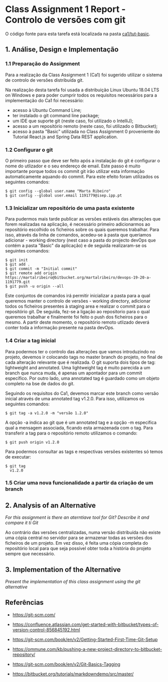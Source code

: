 # Class Assignment 1 Report - Controlo de versões com git

O código fonte para esta tarefa está localizada na pasta [ca1/tut-basic](https://bitbucket.org/martalribeiro/devops-19-20-a-1191779/src/master/ca1/tut-basic/).

## 1. Análise, Design e Implementação

### 1.1 Preparação do Assignment

Para a realização da Class Assignment 1 (Ca1) foi sugerido utilizar o sistema de controlo de versões distribuída git. 

Na realização desta tarefa foi usada a distribuição Linux Ubuntu 18.04 LTS on Windows e para poder cumprir todos os 
requisitos necessários para a implementação do Ca1 foi necessário:
 * acesso à Ubuntu Command Line;
 * ter instalado o git command line package;
 * um IDE que suporte git (neste caso, foi utilizado o IntelliJ);
 * acesso a um repositório remoto (neste caso, foi utilizado o Bitbucket);
 * acesso à pasta "Basic" utilizada no Class Assignment 0 proveniente do Tutorial React.js and Spring Data REST application.

### 1.2 Configurar o git

O primeiro passo que deve ser feito após a instalação do git é configurar o nome do utlizador e o seu endereço de email.
Este passo é muito importante porque todos os commit git irão utilizar esta informação automaticamente aquando do commit.
Para este efeito foram utilizados os seguintes comandos:

```
$ git config --global user.name "Marta Ribeiro"
$ git config --global user.email 1191779@isep.ipp.pt
```

### 1.3 Inicializar um repositório de uma pasta existente

Para pudermos mais tarde publicar as versões estáveis das alterações que forem realizadas na aplicação, é necessário 
primeiro adicionarmos ao repositório escolhido os ficheiros sobre os quais queremos trabalhar. Para isso, através da
linha de comandos, acedeu-se à pasta que queriamos adicionar - working directory (nest caso a pasta do projecto devOps 
que contém a pasta "Basic" da aplicação) e de seguida realizaram-se os seguintes comandos:

```
$ git init
$ git add .
$ git commit -m "Initial commit"
$ git remote add origin https://martalribeiro@bitbucket.org/martalribeiro/devops-19-20-a-1191779.git
$ git push -u origin --all 
```

Este conjuntos de comandos irá permitir inicializar a pasta para a qual queremos manter o controlo de versões - working 
directory, adicionar todos os ficheiros presentes à staging area e realizar o commit para o repositório git. De seguida,
fez-se a ligação ao repositorio para o qual queremos trabalhar e finalmente foi feito o push dos ficheiros para o mesmo.
A partir deste momento, o repositório remoto utlizado deverá conter toda a informação presente na pasta devOps.

### 1.4 Criar a tag inicial 

Para podermos ter o controlo das alterações que vamos introduzindo no projeto, devemos ir colocando tags no master branch
do projeto, no final de cada alteração relevante que é realizada. O git suporta dois tipos de tag: lightweight and 
annotated. Uma lightweight tag é muito parecida a um branch que nunca muda, é apenas um apontador para um commit específico.
Por outro lado, uma annotated tag é guardado como um objeto completo na bse de dados do git.

Seguindo os requisitos do Ca1, devemos marcar este branch como versão inicial através de uma annotated tag v1.2.0. Para 
isso, utilizamos os seguintes comandos:

```
$ git tag -a v1.2.0 -m "versão 1.2.0"
```

A opção -a indica ao git que é um annotated tag e a opção -m especifica qual a mensagem associada, ficando esta armazenada
com o tag. Para transferir a tag para o repositório remoto utilizamos o comando:

```
$ git push origin v1.2.0
```

Para podermos consultar as tags e respectivas versões existentes só temos de executar:

````
$ git tag
  v1.2.0
````

### 1.5 Criar uma nova funcionalidade a partir da criação de um branch




## 2. Analysis of an Alternative

*For this assignment is there an aterntiave tool for Git? Describe it and compare it ti Git*

Ao contrário das versões centralizadas, numa versão distribuída não existe uma cópia central no servidor para se armazenar todas as versões
dos ficheiros de um projeto. Em vez disso, é feita uma cópia completa do repositório local para que seja possível obter toda a
história do projeto sempre que necessário.

## 3. Implementation of the Alternative

*Present the implementation of this class assignment using the git alternative*


## Referências
* https://git-scm.com/
* https://confluence.atlassian.com/get-started-with-bitbucket/types-of-version-control-856845192.html
* https://git-scm.com/book/en/v2/Getting-Started-First-Time-Git-Setup
* https://ommune.com/kb/pushing-a-new-project-directory-to-bitbucket-repository/
* https://git-scm.com/book/en/v2/Git-Basics-Tagging




* https://bitbucket.org/tutorials/markdowndemo/src/master/

